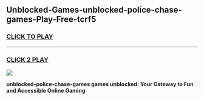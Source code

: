 
## Unblocked-Games-unblocked-police-chase-games-Play-Free-tcrf5
<h3>
<a href="https://premium76.site?title=unblocked-police-chase-games&ref=21A">CLICK TO PLAY</a></h3>
<hr>

<h3>
<a href="https://premium76.site?title=unblocked-police-chase-games&ref=21A">CLICK 2 PLAY</a>
  
</h3>

<a href="https://premium76.site?title=unblocked-police-chase-games&ref=21A"><img src="https://clearcache.store/games.png"></a>


**unblocked-police-chase-games games unblocked: Your Gateway to Fun and Accessible Online Gaming**
